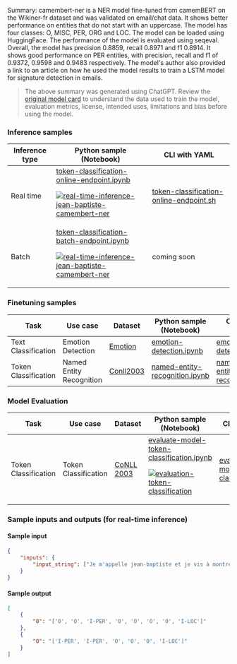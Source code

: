 Summary: camembert-ner is a NER model fine-tuned from camemBERT on the Wikiner-fr dataset and was validated on email/chat data. It shows better performance on entities that do not start with an uppercase. The model has four classes: O, MISC, PER, ORG and LOC. The model can be loaded using HuggingFace. The performance of the model is evaluated using seqeval. Overall, the model has precision 0.8859, recall 0.8971 and f1 0.8914. It shows good performance on PER entities, with precision, recall and f1 of 0.9372, 0.9598 and 0.9483 respectively. The model's author also provided a link to an article on how he used the model results to train a LSTM model for signature detection in emails.


> The above summary was generated using ChatGPT. Review the <a href="https://huggingface.co/Jean-Baptiste/camembert-ner" target="_blank">original model card</a> to understand the data used to train the model, evaluation metrics, license, intended uses, limitations and bias before using the model.

### Inference samples

Inference type|Python sample (Notebook)|CLI with YAML
|--|--|--|
Real time|<a href="https://aka.ms/azureml-infer-online-sdk-token-classification" target="_blank">token-classification-online-endpoint.ipynb</a><p><a href="https://github.com/Azure/azureml-oss-models/actions/workflows/real-time-inference-jean-baptiste-camembert-ner_nb.yaml"><img alt="real-time-inference-jean-baptiste-camembert-ner" src="https://github.com/Azure/azureml-oss-models/actions/workflows/real-time-inference-jean-baptiste-camembert-ner_nb.yaml/badge.svg"/></a></p>|<a href="https://aka.ms/azureml-infer-online-cli-token-classification" target="_blank">token-classification-online-endpoint.sh</a>
Batch |<a href="https://aka.ms/azureml-infer-batch-sdk-token-classification" target="_blank">token-classification-batch-endpoint.ipynb</a><p><a href="https://github.com/Azure/azureml-oss-models/actions/workflows/real-time-inference-jean-baptiste-camembert-ner_nb.yaml"><img alt="real-time-inference-jean-baptiste-camembert-ner" src="https://github.com/Azure/azureml-oss-models/actions/workflows/real-time-inference-jean-baptiste-camembert-ner_nb.yaml/badge.svg"/></a></p>| coming soon


### Finetuning samples

Task|Use case|Dataset|Python sample (Notebook)|CLI with YAML
|--|--|--|--|--|
Text Classification|Emotion Detection|<a href="https://huggingface.co/datasets/dair-ai/emotion" target="_blank">Emotion</a>|<a href="https://aka.ms/azureml-ft-sdk-emotion-detection" target="_blank">emotion-detection.ipynb</a>|<a href="https://aka.ms/azureml-ft-cli-emotion-detection" target="_blank">emotion-detection.sh</a>
Token Classification|Named Entity Recognition|<a href="https://huggingface.co/datasets/conll2003" target="_blank">Conll2003</a>|<a href="https://aka.ms/azureml-ft-sdk-token-classification" target="_blank">named-entity-recognition.ipynb</a>|<a href="https://aka.ms/azureml-ft-cli-token-classification" target="_blank">named-entity-recognition.sh</a>


### Model Evaluation

Task| Use case| Dataset| Python sample (Notebook)| CLI with YAML
|--|--|--|--|--|
Token Classification | Token Classification | <a href="https://huggingface.co/datasets/conll2003" target="_blank">CoNLL 2003</a> | <a href="https://aka.ms/azureml-eval-sdk-token-classification" target="_blank">evaluate-model-token-classification.ipynb</a> <p><a href="https://github.com/Azure/azureml-oss-models/actions/workflows/evaluation-token-classification_nb.yaml"><img alt="evaluation-token-classification" src="https://github.com/Azure/azureml-oss-models/actions/workflows/evaluation-token-classification_nb.yaml/badge.svg"/></a></p> | <a href="https://aka.ms/azureml-eval-cli-token-classification" target="_blank">evaluate-model-token-classification.yml</a>


### Sample inputs and outputs (for real-time inference)

#### Sample input
```json
{
    "inputs": {
        "input_string": ["Je m'appelle jean-baptiste et je vis à montréal", "george washington est allé à washington"]
    }
}
```

#### Sample output
```json
[
    {
        "0": "['O', 'O', 'I-PER', 'O', 'O', 'O', 'O', 'I-LOC']"
    },
    {
        "0": "['I-PER', 'I-PER', 'O', 'O', 'O', 'I-LOC']"
    }
]
```
